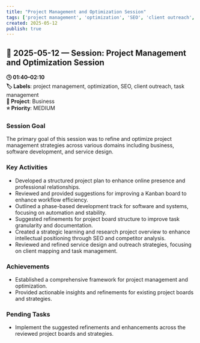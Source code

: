 ```yaml
---
title: "Project Management and Optimization Session"
tags: ['project management', 'optimization', 'SEO', 'client outreach', 'task management']
created: 2025-05-12
publish: true
---
```


## 📅 2025-05-12 — Session: Project Management and Optimization Session

**🕒 01:40–02:10**  
**🏷️ Labels**: project management, optimization, SEO, client outreach, task management  
**📂 Project**: Business  
**⭐ Priority**: MEDIUM  


### Session Goal
The primary goal of this session was to refine and optimize project management strategies across various domains including business, software development, and service design.

### Key Activities
- Developed a structured project plan to enhance online presence and professional relationships.
- Reviewed and provided suggestions for improving a Kanban board to enhance workflow efficiency.
- Outlined a phase-based development track for software and systems, focusing on automation and stability.
- Suggested refinements for project board structure to improve task granularity and documentation.
- Created a strategic learning and research project overview to enhance intellectual positioning through SEO and competitor analysis.
- Reviewed and refined service design and outreach strategies, focusing on client mapping and task management.

### Achievements
- Established a comprehensive framework for project management and optimization.
- Provided actionable insights and refinements for existing project boards and strategies.

### Pending Tasks
- Implement the suggested refinements and enhancements across the reviewed project boards and strategies.

